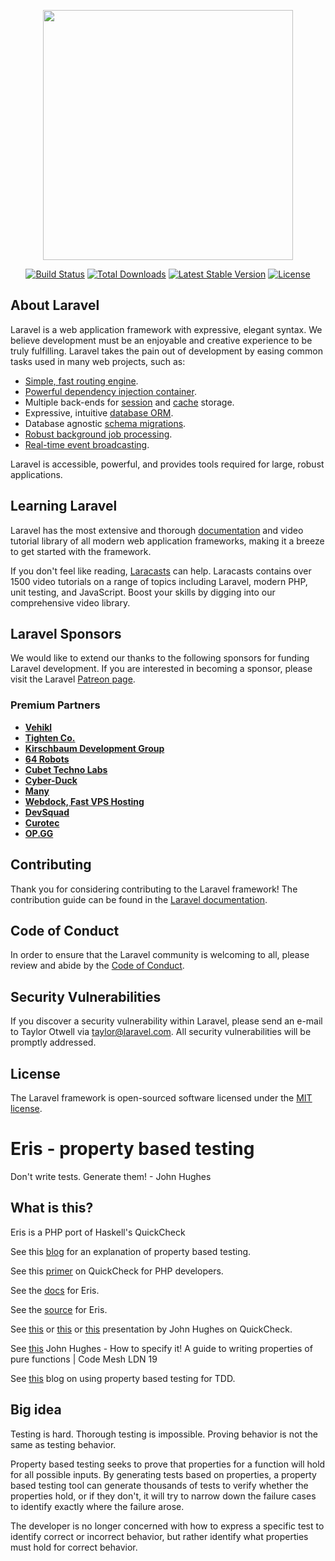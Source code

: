 <p align="center"><a href="https://laravel.com" target="_blank"><img src="https://raw.githubusercontent.com/laravel/art/master/logo-lockup/5%20SVG/2%20CMYK/1%20Full%20Color/laravel-logolockup-cmyk-red.svg" width="400"></a></p>

<p align="center">
<a href="https://travis-ci.org/laravel/framework"><img src="https://travis-ci.org/laravel/framework.svg" alt="Build Status"></a>
<a href="https://packagist.org/packages/laravel/framework"><img src="https://img.shields.io/packagist/dt/laravel/framework" alt="Total Downloads"></a>
<a href="https://packagist.org/packages/laravel/framework"><img src="https://img.shields.io/packagist/v/laravel/framework" alt="Latest Stable Version"></a>
<a href="https://packagist.org/packages/laravel/framework"><img src="https://img.shields.io/packagist/l/laravel/framework" alt="License"></a>
</p>

## About Laravel

Laravel is a web application framework with expressive, elegant syntax. We believe development must be an enjoyable and creative experience to be truly fulfilling. Laravel takes the pain out of development by easing common tasks used in many web projects, such as:

- [Simple, fast routing engine](https://laravel.com/docs/routing).
- [Powerful dependency injection container](https://laravel.com/docs/container).
- Multiple back-ends for [session](https://laravel.com/docs/session) and [cache](https://laravel.com/docs/cache) storage.
- Expressive, intuitive [database ORM](https://laravel.com/docs/eloquent).
- Database agnostic [schema migrations](https://laravel.com/docs/migrations).
- [Robust background job processing](https://laravel.com/docs/queues).
- [Real-time event broadcasting](https://laravel.com/docs/broadcasting).

Laravel is accessible, powerful, and provides tools required for large, robust applications.

## Learning Laravel

Laravel has the most extensive and thorough [documentation](https://laravel.com/docs) and video tutorial library of all modern web application frameworks, making it a breeze to get started with the framework.

If you don't feel like reading, [Laracasts](https://laracasts.com) can help. Laracasts contains over 1500 video tutorials on a range of topics including Laravel, modern PHP, unit testing, and JavaScript. Boost your skills by digging into our comprehensive video library.

## Laravel Sponsors

We would like to extend our thanks to the following sponsors for funding Laravel development. If you are interested in becoming a sponsor, please visit the Laravel [Patreon page](https://patreon.com/taylorotwell).

### Premium Partners

- **[Vehikl](https://vehikl.com/)**
- **[Tighten Co.](https://tighten.co)**
- **[Kirschbaum Development Group](https://kirschbaumdevelopment.com)**
- **[64 Robots](https://64robots.com)**
- **[Cubet Techno Labs](https://cubettech.com)**
- **[Cyber-Duck](https://cyber-duck.co.uk)**
- **[Many](https://www.many.co.uk)**
- **[Webdock, Fast VPS Hosting](https://www.webdock.io/en)**
- **[DevSquad](https://devsquad.com)**
- **[Curotec](https://www.curotec.com/services/technologies/laravel/)**
- **[OP.GG](https://op.gg)**

## Contributing

Thank you for considering contributing to the Laravel framework! The contribution guide can be found in the [Laravel documentation](https://laravel.com/docs/contributions).

## Code of Conduct

In order to ensure that the Laravel community is welcoming to all, please review and abide by the [Code of Conduct](https://laravel.com/docs/contributions#code-of-conduct).

## Security Vulnerabilities

If you discover a security vulnerability within Laravel, please send an e-mail to Taylor Otwell via [taylor@laravel.com](mailto:taylor@laravel.com). All security vulnerabilities will be promptly addressed.

## License

The Laravel framework is open-sourced software licensed under the [MIT license](https://opensource.org/licenses/MIT).

# Eris - property based testing

Don't write tests. Generate them! - John Hughes

## What is this?
Eris is a PHP port of Haskell's QuickCheck

See this [blog](https://blog.jessitron.com/2013/04/25/property-based-testing-what-is-it/) for an explanation of property based testing.

See this [primer](https://medium.com/@thinkfunctional/a-quickcheck-primer-for-php-developers-5ffbe20c16c8) on QuickCheck for PHP developers.

See the [docs](https://eris.readthedocs.io) for Eris.

See the [source](https://github.com/giorgiosironi/eris) for Eris.

See [this](https://www.youtube.com/watch?v=gPFSZ8oKjco) or [this](https://www.youtube.com/watch?v=hXnS_Xjwk2Y) or [this](https://www.youtube.com/watch?v=zi0rHwfiX1Q) presentation by John Hughes on QuickCheck.

See [this](https://www.youtube.com/watch?v=zvRAyq5wj38) John Hughes - How to specify it! A guide to writing properties of pure functions | Code Mesh LDN 19

See [this](https://blog.ploeh.dk/2015/01/10/diamond-kata-with-fscheck/) blog on using property based testing for TDD.

## Big idea
Testing is hard. Thorough testing is impossible. Proving behavior is not the same as testing behavior.

Property based testing seeks to prove that properties for a function will hold for all possible inputs. By generating tests based on properties, a property based testing tool can generate thousands of tests to verify whether the properties hold, or if they don't, it will try to narrow down the failure cases to identify exactly where the failure arose.

The developer is no longer concerned with how to express a specific test to identify correct or incorrect behavior, but rather identify what properties must hold for correct behavior.
